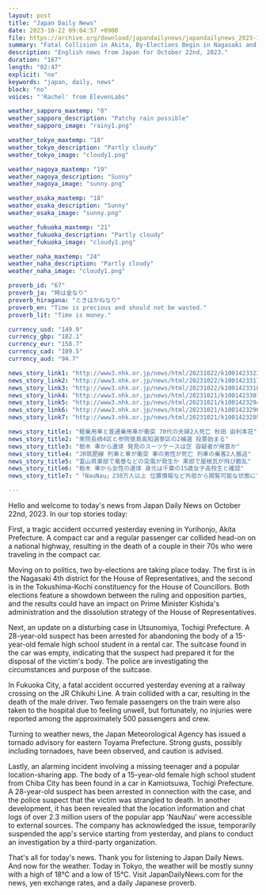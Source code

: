 ```yaml
---
layout: post
title: "Japan Daily News"
date: 2023-10-22 09:04:57 +0900
file: https://archive.org/download/japandailynews/japandailynews_2023-10-22.mp3
summary: "Fatal Collision in Akita, By-Elections Begin in Nagasaki and Tokushima-Kochi, & more…"
description: "English news from Japan for October 22nd, 2023."
duration: "167"
length: "02:47"
explicit: "no"
keywords: "japan, daily, news"
block: "no"
voices: "'Rachel' from ElevenLabs"

weather_sapporo_maxtemp: "8"
weather_sapporo_description: "Patchy rain possible"
weather_sapporo_image: "rainy1.png"

weather_tokyo_maxtemp: "18"
weather_tokyo_description: "Partly cloudy"
weather_tokyo_image: "cloudy1.png"

weather_nagoya_maxtemp: "19"
weather_nagoya_description: "Sunny"
weather_nagoya_image: "sunny.png"

weather_osaka_maxtemp: "18"
weather_osaka_description: "Sunny"
weather_osaka_image: "sunny.png"

weather_fukuoka_maxtemp: "21"
weather_fukuoka_description: "Partly cloudy"
weather_fukuoka_image: "cloudy1.png"

weather_naha_maxtemp: "24"
weather_naha_description: "Partly cloudy"
weather_naha_image: "cloudy1.png"

proverb_id: "67"
proverb_ja: "時は金なり"
proverb_hiragana: "ときはかねなり"
proverb_en: "Time is precious and should not be wasted."
proverb_lit: "Time is money."

currency_usd: "149.9"
currency_gbp: "182.1"
currency_eur: "158.7"
currency_cad: "109.5"
currency_aud: "94.7"

news_story_link1: "http://www3.nhk.or.jp/news/html/20231022/k10014233231000.html"
news_story_link2: "http://www3.nhk.or.jp/news/html/20231022/k10014233111000.html"
news_story_link3: "http://www3.nhk.or.jp/news/html/20231022/k10014233181000.html"
news_story_link4: "http://www3.nhk.or.jp/news/html/20231021/k10014233011000.html"
news_story_link5: "http://www3.nhk.or.jp/news/html/20231021/k10014232941000.html"
news_story_link6: "http://www3.nhk.or.jp/news/html/20231021/k10014232961000.html"
news_story_link7: "http://www3.nhk.or.jp/news/html/20231021/k10014232891000.html"

news_story_title1: "軽乗用車と普通乗用車が衝突 70代の夫婦2人死亡 秋田 由利本荘"
news_story_title2: "衆院長崎4区と参院徳島高知選挙区の2補選 投票始まる"
news_story_title3: "栃木 車から遺体 発見のスーツケースは空 容疑者が用意か"
news_story_title4: "JR筑肥線 列車と車が衝突 車の男性が死亡 列車の乗客2人搬送"
news_story_title5: "富山県東部で竜巻などの突風が発生か 黒部で屋根瓦が飛び散乱"
news_story_title6: "栃木 車から女性の遺体 身元は千葉の15歳女子高校生と確認"
news_story_title7: "「NauNau」230万人以上 位置情報など外部から閲覧可能な状態に"

---
```


Hello and welcome to today's news from Japan Daily News on October 22nd, 2023. In our top stories today:

First, a tragic accident occurred yesterday evening in Yurihonjo, Akita Prefecture. A compact car and a regular passenger car collided head-on on a national highway, resulting in the death of a couple in their 70s who were traveling in the compact car.

Moving on to politics, two by-elections are taking place today. The first is in the Nagasaki 4th district for the House of Representatives, and the second is in the Tokushima-Kochi constituency for the House of Councillors. Both elections feature a showdown between the ruling and opposition parties, and the results could have an impact on Prime Minister Kishida's administration and the dissolution strategy of the House of Representatives.

Next, an update on a disturbing case in Utsunomiya, Tochigi Prefecture. A 28-year-old suspect has been arrested for abandoning the body of a 15-year-old female high school student in a rental car. The suitcase found in the car was empty, indicating that the suspect had prepared it for the disposal of the victim's body. The police are investigating the circumstances and purpose of the suitcase.

In Fukuoka City, a fatal accident occurred yesterday evening at a railway crossing on the JR Chikuhi Line. A train collided with a car, resulting in the death of the male driver. Two female passengers on the train were also taken to the hospital due to feeling unwell, but fortunately, no injuries were reported among the approximately 500 passengers and crew.

Turning to weather news, the Japan Meteorological Agency has issued a tornado advisory for eastern Toyama Prefecture. Strong gusts, possibly including tornadoes, have been observed, and caution is advised.

Lastly, an alarming incident involving a missing teenager and a popular location-sharing app. The body of a 15-year-old female high school student from Chiba City has been found in a car in Kamiotsuwa, Tochigi Prefecture. A 28-year-old suspect has been arrested in connection with the case, and the police suspect that the victim was strangled to death. In another development, it has been revealed that the location information and chat logs of over 2.3 million users of the popular app 'NauNau' were accessible to external sources. The company has acknowledged the issue, temporarily suspended the app's service starting from yesterday, and plans to conduct an investigation by a third-party organization.

That's all for today's news. Thank you for listening to Japan Daily News. And now for the weather. Today in Tokyo, the weather will be mostly sunny with a high of 18°C and a low of 15°C.  Visit JapanDailyNews.com for the news, yen exchange rates, and a daily Japanese proverb.
